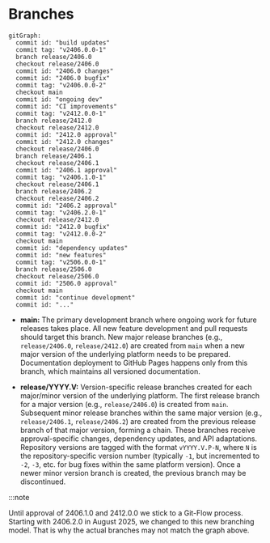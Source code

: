 # Branches

```mermaid
gitGraph:
  commit id: "build updates"
  commit tag: "v2406.0.0-1"
  branch release/2406.0
  checkout release/2406.0
  commit id: "2406.0 changes"
  commit id: "2406.0 bugfix"
  commit tag: "v2406.0.0-2"
  checkout main
  commit id: "ongoing dev"
  commit id: "CI improvements"
  commit tag: "v2412.0.0-1"
  branch release/2412.0
  checkout release/2412.0
  commit id: "2412.0 approval"
  commit id: "2412.0 changes"
  checkout release/2406.0
  branch release/2406.1
  checkout release/2406.1
  commit id: "2406.1 approval"
  commit tag: "v2406.1.0-1"
  checkout release/2406.1
  branch release/2406.2
  checkout release/2406.2
  commit id: "2406.2 approval"
  commit tag: "v2406.2.0-1"
  checkout release/2412.0
  commit id: "2412.0 bugfix"
  commit tag: "v2412.0.0-2"
  checkout main
  commit id: "dependency updates"
  commit id: "new features"
  commit tag: "v2506.0.0-1"
  branch release/2506.0
  checkout release/2506.0
  commit id: "2506.0 approval"
  checkout main
  commit id: "continue development"
  commit id: "..."
```

* **main:** The primary development branch where ongoing work for future releases
  takes place. All new feature development and pull requests should target this
  branch. New major release branches (e.g., `release/2406.0`, `release/2412.0`)
  are created from `main` when a new major version of the underlying platform
  needs to be prepared. Documentation deployment to GitHub Pages happens only
  from this branch, which maintains all versioned documentation.

* **release/YYYY.V:** Version-specific release branches created for each major/minor
  version of the underlying platform. The first release branch for a major version
  (e.g., `release/2406.0`) is created from `main`. Subsequent minor release branches
  within the same major version (e.g., `release/2406.1`, `release/2406.2`) are
  created from the previous release branch of that major version, forming a chain.
  These branches receive approval-specific changes, dependency updates, and API
  adaptations. Repository versions are tagged with the format `vYYYY.V.P-N`, where
  `N` is the repository-specific version number (typically `-1`, but incremented
  to `-2`, `-3`, etc. for bug fixes within the same platform version). Once a
  newer minor version branch is created, the previous branch may be discontinued.

:::note

Until approval of 2406.1.0 and 2412.0.0 we stick to a Git-Flow process. Starting
with 2406.2.0 in August 2025, we changed to this new branching model. That is
why the actual branches may not match the graph above.
